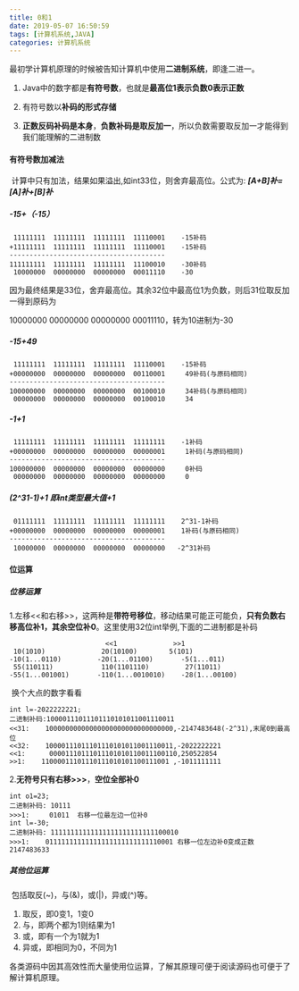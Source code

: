 ```yaml
---
title: 0和1
date: 2019-05-07 16:50:59
tags: [计算机系统,JAVA]
categories: 计算机系统
---
```


最初学计算机原理的时候被告知计算机中使用**二进制系统**，即逢二进一。

1. Java中的数字都是**有符号数**，也就是**最高位1表示负数0表示正数**

2. 有符号数以**补码的形式存储**

3. **正数反码补码是本身**，**负数补码是取反加一**，所以负数需要取反加一才能得到我们能理解的二进制数

#### 有符号数加减法

​		计算中只有加法，结果如果溢出,如int33位，则舍弃最高位。公式为: ***[A+B]补=[A]补+[B]补***

##### -15+（-15）

```
 11111111  11111111  11111111  11110001    -15补码
+11111111  11111111  11111111  11110001    -15补码
---------------------------------------
111111111  11111111  11111111  11100010    -30补码
 10000000  00000000  00000000  00011110    -30
```

因为最终结果是33位，舍弃最高位。其余32位中最高位1为负数，则后31位取反加一得到原码为

10000000  00000000  00000000  00011110，转为10进制为-30

##### -15+49

```
 11111111  11111111  11111111  11110001    -15补码
+00000000  00000000  00000000  00110001     49补码(与原码相同)
---------------------------------------
100000000  00000000  00000000  00100010     34补码(与原码相同)
 00000000  00000000  00000000  00100010     34
```

##### -1+1

```
 11111111  11111111  11111111  11111111    -1补码
+00000000  00000000  00000000  00000001     1补码(与原码相同)
---------------------------------------
100000000  00000000  00000000  00000000     0补码
 00000000  00000000  00000000  00000000     0
```

##### (2^31-1)+1  即int类型最大值+1

```
 01111111  11111111  11111111  11111111    2^31-1补码
+00000000  00000000  00000000  00000001    1补码(与原码相同)
---------------------------------------
 10000000  00000000  00000000  00000000   -2^31补码
```

#### 位运算

##### 位移运算

​		1.左移<<和右移>>，这两种是**带符号移位**，移动结果可能正可能负，**只有负数右移高位补1，其余空位补0**。这里使用32位int举例,下面的二进制都是补码

```
                       	<<1	             >>1
 10(1010)              20(10100)	    5(101)
-10(1...0110)         -20(1...01100)	   -5(1...011)
 55(110111)            110(1101110)         27(11011)
-55(1...001001)       -110(1...0010010)    -28(1...00100)
```

​		换个大点的数字看看

```
int l=-2022222221;
二进制补码:10000111011101110101011001110011
<<31:    10000000000000000000000000000000,-2147483648(-2^31),末尾0到最高位
<<32:	 10000111011101110101011001110011,-2022222221
<<1:      00001110111011101010110011100110,250522854
>>1:    11000011101110111010101100111001 ,-1011111111
```

​		2.**无符号只有右移>>>**，**空位全部补0**

```
int o1=23;
二进制补码: 10111
>>>1:     01011  右移一位最左边一位补0
int l=-30;
二进制补码: 11111111111111111111111111100010
>>>1: 	 01111111111111111111111111110001 右移一位左边补0变成正数2147483633
```

##### 其他位运算

​		包括取反(~)，与(&)，或(|)，异或(^)等。

1. 取反，即0变1，1变0
2. 与，即两个都为1则结果为1
3. 或，即有一个为1就为1
4. 异或，即相同为0，不同为1

各类源码中因其高效性而大量使用位运算，了解其原理可便于阅读源码也可便于了解计算机原理。